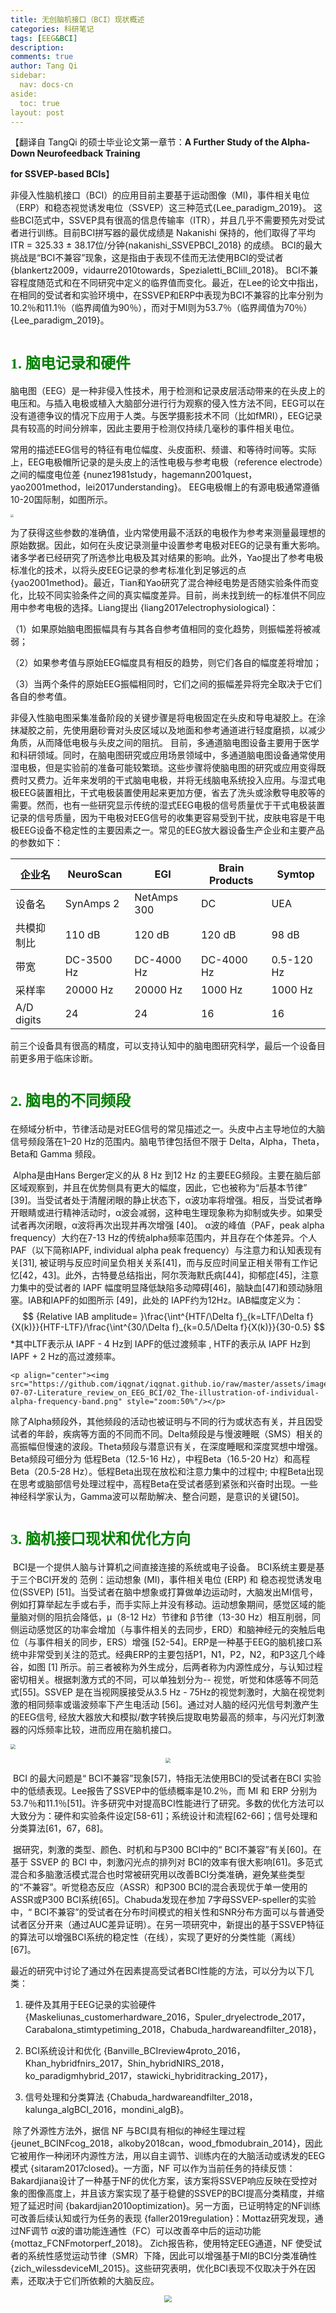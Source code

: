 ```yaml
---
title: 无创脑机接口（BCI）现状概述
categories: 科研笔记
tags: [EEG&BCI]
description: 
comments: true
author: Tang Qi
sidebar:
  nav: docs-cn
aside:
  toc: true
layout: post
---
```


【翻译自 TangQi 的硕士毕业论文第一章节：**A Further Study of the Alpha-Down Neurofeedback Training**

**for SSVEP-based BCIs**】

​	非侵入性脑机接口（BCI）的应用目前主要基于运动图像（MI)，事件相关电位（ERP）和稳态视觉诱发电位（SSVEP）这三种范式{Lee_paradigm_2019}。 这些BCI范式中，SSVEP具有很高的信息传输率（ITR），并且几乎不需要预先对受试者进行训练。目前BCI拼写器的最优成绩是 Nakanishi 保持的，他们取得了平均 ITR = 325.33 ± 38.17位/分钟{nakanishi_SSVEPBCI_2018} 的成绩。 BCI的最大挑战是“BCI不兼容”现象，这是指由于表现不佳而无法使用BCI的受试者{blankertz2009，vidaurre2010towards，Spezialetti_BCIill_2018}。 BCI不兼容程度随范式和在不同研究中定义的临界值而变化。最近，在Lee的论文中指出，在相同的受试者和实验环境中，在SSVEP和ERP中表现为BCI不兼容的比率分别为10.2％和11.1％（临界阈值为90％），而对于MI则为53.7％（临界阈值为70％）{Lee_paradigm_2019}。

<!--more-->

# <font face="黑体" color=green size=5>1. 脑电记录和硬件</font>

​	脑电图（EEG）是一种非侵入性技术，用于检测和记录皮层活动带来的在头皮上的电压和。与插入电极或植入大脑部分进行行为观察的侵入性方法不同，EEG可以在没有道德争议的情况下应用于人类。与医学摄影技术不同（比如fMRI），EEG记录具有较高的时间分辨率，因此主要用于检测仅持续几毫秒的事件相关电位。

​	常用的描述EEG信号的特征有电位幅度、头皮面积、频谱、和等待时间等。实际上，EEG电极帽所记录的是头皮上的活性电极与参考电极（reference electrode）之间的幅度电位差 {nunez1981study，hagemann2001quest，yao2001method，lei2017understanding}。 EEG电极帽上的有源电极通常遵循10-20国际制，如图所示。

<img src="https://github.com/iqgnat/iqgnat.github.io/raw/master/assets/images/2019-07-07-Literature_review_on_EEG_BCI/01_1020_system.png" style="zoom:30%" />

​	为了获得这些参数的准确值，业内常使用最不活跃的电极作为参考来测量最理想的原始数据。因此，如何在头皮记录测量中设置参考电极对EEG的记录有重大影响。诸多学者已经研究了所选参比电极及其对结果的影响。此外，Yao提出了参考电极标准化的技术，以将头皮EEG记录的参考标准化到足够远的点{yao2001method}。最近，Tian和Yao研究了混合神经电势是否随实验条件而变化，比较不同实验条件之间的真实幅度差异。目前，尚未找到统一的标准供不同应用中参考电极的选择。Liang提出 {liang2017electrophysiological}：

​	（1）如果原始脑电图振幅具有与其各自参考值相同的变化趋势，则振幅差将被减弱； 

​	（2）如果参考值与原始EEG幅度具有相反的趋势，则它们各自的幅度差将增加； 

​	（3）当两个条件的原始EEG振幅相同时，它们之间的振幅差异将完全取决于它们各自的参考值。

​	非侵入性脑电图采集准备阶段的关键步骤是将电极固定在头皮和导电凝胶上。在涂抹凝胶之前，先使用磨砂膏对头皮区域以及地面和参考通道进行轻度磨损，以减少角质，从而降低电极与头皮之间的阻抗。 目前，多通道脑电图设备主要用于医学和科研领域。同时，在脑电图研究或应用场景领域中，多通道脑电图设备通常使用湿电极，但是实验前的准备可能较繁琐。这些步骤将使脑电图的研究或应用变得既费时又费力。近年来发明的干式脑电电极，并将无线脑电系统投入应用。与湿式电极EEG装置相比，干式电极装置使用起来更加方便，省去了洗头或涂敷导电胶等的需要。然而，也有一些研究显示传统的湿式EEG电极的信号质量优于干式电极装置记录的信号质量，因为干电极对EEG信号的收集更容易受到干扰，皮肤电容是干电极EEG设备不稳定性的主要因素之一。常见的EEG放大器设备生产企业和主要产品的参数如下：

| 企业名     | NeuroScan  | EGI         | Brain Products | Symtop     |
| ---------- | ---------- | ----------- | -------------- | ---------- |
| 设备名     | SynAmps 2  | NetAmps 300 | DC             | UEA        |
| 共模抑制比 | 110 dB     | 120 dB      | 120 dB         | 98 dB      |
| 带宽       | DC-3500 Hz | DC-4000 Hz  | DC-4000 Hz     | 0.5-120 Hz |
| 采样率     | 20000 Hz   | 20000 Hz    | 1000 Hz        | 1000 Hz    |
| A/D digits | 24         | 24          | 16             | 16         |

​	前三个设备具有很高的精度，可以支持认知中的脑电图研究科学，最后一个设备目前更多用于临床诊断。


# <font face="黑体" color=green size=5>2. 脑电的不同频段</font>

​	在频域分析中，节律活动是对EEG信号的常见描述之一。头皮中占主导地位的大脑信号频段落在1–20 Hz的范围内。脑电节律包括但不限于 Delta，Alpha，Theta，Beta和 Gamma 频段。

​	Alpha是由Hans Berger定义的从 8 Hz 到12 Hz 的主要EEG频段。主要在脑后部区域观察到，并且在优势侧具有更大的幅度，因此，它也被称为“后基本节律” [39]。当受试者处于清醒闭眼的静止状态下，α波功率将增强。相反，当受试者睁开眼睛或进行精神活动时，α波会减弱，这种电生理现象称为抑制或失步。如果受试者再次闭眼，α波将再次出现并再次增强 [40]。 α波的峰值（PAF，peak alpha frequency）大约在7-13 Hz的传统alpha频率范围内，并且存在个体差异。个人PAF（以下简称IAPF, individual alpha peak frequency）与注意力和认知表现有关[31], 被证明与反应时间呈负相关关系[41]，而与反应时间呈正相关带有工作记忆[42，43]。此外，古特曼总结指出，阿尔茨海默氏病[44]，抑郁症[45]，注意力集中的受试者的 IAPF 幅度明显降低缺陷多动障碍[46]，脑缺血[47]和颈动脉阻塞。IAB和IAPF的如图所示 [49]，此处的 IAPF约为12Hz。IAB幅度定义为：
$$
{Relative IAB amplitude= }\frac{\int^{HTF/\Delta f}_{k=LTF/\Delta f}{X(k)}}{HTF-LTF}/\frac{\int^{30/\Delta f}_{k=0.5/\Delta f}{X(k)}}{30-0.5}
$$
*其中LTF表示从 IAPF - 4 Hz到 IAPF的低过渡频率 , HTF的表示从 IAPF Hz到 IAPF + 2 Hz的高过渡频率。

	<p align="center"><img src="https://github.com/iqgnat/iqgnat.github.io/raw/master/assets/images/2019-07-07-Literature_review_on_EEG_BCI/02_The-illustration-of-individual-alpha-frequency-band.png" style="zoom:50%"/></p>

​	除了Alpha频段外，其他频段的活动也被证明与不同的行为或状态有关，并且因受试者的年龄，疾病等方面的不同而不同。Delta频段是与慢波睡眠（SMS）相关的高振幅但慢速的波段。Theta频段与潜意识有关，在深度睡眠和深度冥想中增强。Beta频段可细分为 低程Beta（12.5-16 Hz），中程Beta（16.5-20 Hz）和高程Beta（20.5-28 Hz）。低程Beta出现在放松和注意力集中的过程中; 中程Beta出现在思考或脑部信号处理过程中，高程Beta在受试者感到紧张和兴奋时出现。一些神经科学家认为，Gamma波可以帮助解决、整合问题，是意识的关键[50]。



# <font face="黑体" color=green size=5>3. 脑机接口现状和优化方向</font>

​	BCI是一个提供人脑与计算机之间直接连接的系统或电子设备。 BCI系统主要是基于三个BCI开发的
范例：运动想象 (MI)，事件相关电位 (ERP) 和 稳态视觉诱发电位(SSVEP) [51]。当受试者在脑中想象或打算做单边运动时，大脑发出MI信号，例如打算举起左手或右手，而手实际上并没有移动。运动想象期间，感觉区域的能量脑对侧的阻抗会降低，μ（8-12 Hz）节律和 β节律（13-30 Hz）相互削弱，同侧运动感觉区的功率会增加（与事件相关的去同步，ERD）和脑神经元的突触后电位（与事件相关的同步，ERS）增强 [52-54]。ERP是一种基于EEG的脑机接口系统中非常受到关注的范式。经典ERP的主要包括P1，N1，P2，N2，和P3这几个峰谷，如图 [1] 所示。前三者被称为外生成分，后两者称为内源性成分，与认知过程密切相关。根据刺激方式的不同，可以单独划分为-- 视觉，听觉和体感等不同范式[55]。SSVEP 是在当视网膜接受从3.5 Hz - 75Hz的视觉刺激时，大脑在视觉刺激的相同频率或谐波频率下产生电活动  [56]。通过对人脑的经闪光信号刺激产生的EEG信号, 经放大器放大和模拟/数字转换后提取电势最高的频率，与闪光灯刺激器的闪烁频率比较，进而应用在脑机接口。

<img src="https://github.com/iqgnat/iqgnat.github.io/raw/master/assets/images/2019-07-07-Literature_review_on_EEG_BCI/03_ERPsample.png" style="zoom:50%" />

<p align="center"><img src="https://github.com/iqgnat/iqgnat.github.io/raw/master/assets/images/2019-07-07-Literature_review_on_EEG_BCI/04_ITRofBCIs.png" style="zoom:50%"/></p>



​	BCI 的最大问题是“ BCI不兼容”现象[57]，特指无法使用BCI的受试者在BCI 实验中的低绩表现。Lee报告了SSVEP中的低绩概率是10.2％，而 MI 和 ERP 分别为53.7％和11.1％[51]。许多研究中对提高BCI性能进行了研究。多数的优化方法可以大致分为：硬件和实验条件设定[58-61]；系统设计和流程[62-66]；信号处理和分类算法[61，67，68]。

​	据研究，刺激的类型、颜色、时机和与P300 BCI中的“ BCI不兼容”有关[60]。在基于 SSVEP 的 BCI 中，刺激闪光点的排列对 BCI的效率有很大影响[61]。多范式混合和多脑激活模式混合也时常被研究用以改善BCI分类准确，避免某些类型的“不兼容”。听觉稳态反应（ASSR）和P300 BCI的混合表现优于单一使用的ASSR或P300 BCI系统[65]。Chabuda发现在参加 7字母SSVEP-speller的实验中，“ BCI不兼容”的受试者在分布时间模式的相关性和SNR分布方面可以与普通受试者区分开来（通过AUC差异证明）。在另一项研究中，新提出的基于SSVEP特征的算法可以增强BCI系统的稳定性（在线），实现了更好的分类性能（离线）[67]。

​	最近的研究中讨论了通过外在因素提高受试者BCI性能的方法，可以分为以下几类：

1. 硬件及其用于EEG记录的实验硬件 {Maskeliunas_customerhardware_2016，Spuler_dryelectrode_2017，Carabalona_stimtypetiming_2018，Chabuda_hardwareandfilter_2018}，

2. BCI系统设计和优化 {Banville_BCIreview4proto_2016，Khan_hybridfnirs_2017，Shin_hybridNIRS_2018，ko_paradigmhybrid_2017，stawicki_hybriditracking_2017}，
3. 信号处理和分类算法 {Chabuda_hardwareandfilter_2018，kalunga_algBCI_2016，mondini_algB}。
   

​    除了外源性方法外，据信 NF 与BCI具有相似的神经生理过程 {jeunet_BCINFcog_2018，alkoby2018can，wood_fbmodubrain_2014}，因此它被用作一种闭环内源性方法，用以自主调节、训练内在的大脑活动或诱发的EEG模式 {sitaram2017closed}。一方面，NF 可以作为当前任务的持续反馈： Bakardjiana设计了一种基于NF的优化方案，该方案将SSVEP响应反映在受控对象的图像高度上，并且该方案实现了基于稳健的SSVEP的BCI提高分类精度，并缩短了延迟时间 {bakardjian2010optimization}。另一方面，已证明特定的NF训练可改善后续认知或行为任务的表现 {faller2019regulation}：Mottaz研究发现，通过NF调节 α波的谱功能连通性（FC）可以改善卒中后的运动功能 {mottaz_FCNFmotorperf_2018}。 Zich报告称，使用特定EEG通道，NF 使受试者的系统性感觉运动节律（SMR）下降，因此可以增强基于MI的BCI分类准确性 {zich_wilessdeviceMI_2015}。这些研究表明，优化BCI表现不仅取决于外在因素，还取决于它们所依赖的大脑反应。

<p align="center"><img src="https://github.com/iqgnat/iqgnat.github.io/raw/master/assets/images/2019-07-07-Literature_review_on_EEG_BCI/05_NeurofeedbackSample.png" style="zoom:70%"/></p>



